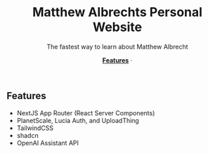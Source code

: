 <h1 align="center">Matthew Albrechts Personal Website</h1>

<p align="center">
 The fastest way to learn about Matthew Albrecht
</p>

<p align="center">
  <a href="#features"><strong>Features</strong></a> ·
</p>
<br/>

## Features

- NextJS App Router (React Server Components)
- PlanetScale, Lucia Auth, and UploadThing
- TailwindCSS
- shadcn
- OpenAI Assistant API
